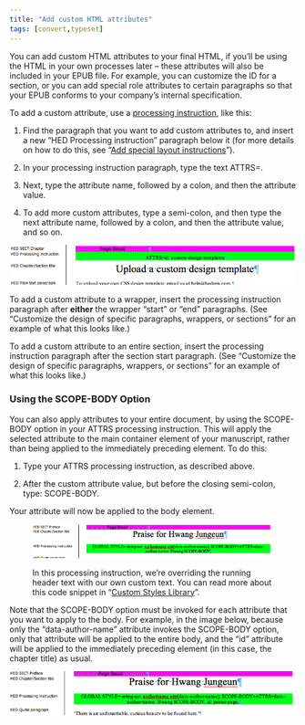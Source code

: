 ```yaml
---
title: "Add custom HTML attributes"
tags: [convert,typeset]
---
```

 
<html><body><section data-type="appendix" class="hsecappendix" data-hederis-type="hsecappendix" id="custom-attributes" data-pi-attrs="id: custom-attributes; data-tags: convert,typeset;" role="doc-appendix" data-tags="convert,typeset" data-author-name=" " data-book-title=" " title="Add custom HTML attributes"><p class="hblkp" data-hederis-type="hblkp" id="pDUr7x3AQ">You can add custom HTML attributes to your final HTML, if you&#8217;ll be using the HTML in your own processes later &#8211; these attributes will also be included in your EPUB file. For example, you can customize the ID for a section, or you can add special role attributes to certain paragraphs so that your EPUB conforms to your company&#8217;s internal specification.</p><p class="hblkp" data-hederis-type="hblkp" id="pjgT7BeNp">To add a custom attribute, use a <a href="{% link _docs/custom-design.md %}" class="hspana" data-hederis-type="hspana" id="pcFuufSZa">processing instruction</a>, like this:</p><ol class="hwprnumlist" data-hederis-type="hwprnumlist" id="pV4eT5OPz"><li class="hblkoli" data-hederis-type="hblkoli" id="li3OP1RebU"><p class="hblkoli" data-hederis-type="hblklip" id="pFhHQ1clT">Find the paragraph that you want to add custom attributes to, and insert a new &#8220;HED Processing instruction&#8221; paragraph below it (for more details on how to do this, see &#8220;<a href="{% link _docs/custom-design.md %}" class="hspana" data-hederis-type="hspana" id="pKj9HQPYa">Add special layout instructions</a>&#8221;).</p></li><li class="hblkoli" data-hederis-type="hblkoli" id="liBzgFkqcW"><p class="hblkoli" data-hederis-type="hblklip" id="pwnOVxFAs">In your processing instruction paragraph, type the text ATTRS=.</p></li><li class="hblkoli" data-hederis-type="hblkoli" id="lihnxRkkw5"><p class="hblkoli" data-hederis-type="hblklip" id="pBbzwIaBK">Next, type the attribute name, followed by a colon, and then the attribute value.</p></li><li class="hblkoli" data-hederis-type="hblkoli" id="liOc2ESV7w"><p class="hblkoli" data-hederis-type="hblklip" id="pIpqstXxz">To add more custom attributes, type a semi-colon, and then type the next attribute name, followed by a colon, and then the attribute value, and so on.</p></li></ol><img data-hederis-type="hblkimg" class="hblkimg" id="pjRpsgehe" src="/images/customattrs.png" data-img-src="/images/customattrs.png"/><p class="hblkp" data-hederis-type="hblkp" id="p7UhGPQGF">To add a custom attribute to a wrapper, insert the processing instruction paragraph after <strong data-hederis-type="hspanstrong" id="pSdsG8juW">either</strong> the wrapper &#8220;start&#8221; or &#8220;end&#8221; paragraphs. (See &#8220;Customize the design of specific paragraphs, wrappers, or sections&#8221; for an example of what this looks like.)</p><p class="hblkp" data-hederis-type="hblkp" id="pfCPgWRwO">To add a custom attribute to an entire section, insert the processing instruction paragraph after the section start paragraph. (See &#8220;Customize the design of specific paragraphs, wrappers, or sections&#8221; for an example of what this looks like.)</p><section class="hwprsubsection" data-hederis-type="hwprsubsection" id="p7zjRZn68" data-type="subsection" title="Using the SCOPE-BODY Option"><h1 data-hederis-type="hblktitle" class="hblktitle" id="pGxD2CJ8A">Using the SCOPE-BODY Option</h1><p class="hblkp" data-hederis-type="hblkp" id="pE2qSE2IH">You can also apply attributes to your entire document, by using the SCOPE-BODY option in your ATTRS processing instruction. This will apply the selected attribute to the main container element of your manuscript, rather than being applied to the immediately preceding element. To do this:</p><ol class="hwprnumlist" data-hederis-type="hwprnumlist" id="p6SDT07dR"><li class="hblkoli" data-hederis-type="hblkoli" id="li8aajRtzu"><p class="hblkoli" data-hederis-type="hblklip" id="pvg6iiDeb">Type your ATTRS processing instruction, as described above.</p></li><li class="hblkoli" data-hederis-type="hblkoli" id="lis2eKu3tu"><p class="hblkoli" data-hederis-type="hblklip" id="pK80WVshb">After the custom attribute value, but before the closing semi-colon, type: SCOPE-BODY.</p></li></ol><p class="hblkp" data-hederis-type="hblkp" id="pltvvg3xn">Your attribute will now be applied to the body element. </p><figure class="hwprfig" data-hederis-type="hwprfig" id="pITzCLq1g"><img data-hederis-type="hblkimg" class="hblkimg" id="pZcfvgMZE" src="/images/globalscopebody.png" data-img-src="/images/globalscopebody.png"/><p class="hblkcaption" data-hederis-type="hblkcaption" id="pLvNKFL3a">In this processing instruction, we&#8217;re overriding the running header text with our own custom text. You can read more about this code snippet in &#8220;<a href="{% link _docs/custom-style-library.md %}" class="hspana" data-hederis-type="hspana" id="p5Rbxda0i">Custom Styles Library</a>&#8221;.</p></figure><p class="hblkp" data-hederis-type="hblkp" id="pDyLxc9kW">Note that the SCOPE-BODY option must be invoked for each attribute that you want to apply to the body. For example, in the image below, because only the &#8220;data-author-name&#8221; attribute invokes the SCOPE-BODY option, only that attribute will be applied to the entire body, and the &#8220;id&#8221; attribute will be applied to the immediately preceding element (in this case, the chapter title) as usual.</p><img data-hederis-type="hblkimg" class="hblkimg" id="p6XaYCdFt" src="/images/attrscopebody.png" data-img-src="/images/attrscopebody.png"/></section></section></body></html>
